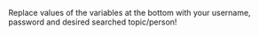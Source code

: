 Replace values of the variables at the bottom with your username, password and desired searched topic/person!

